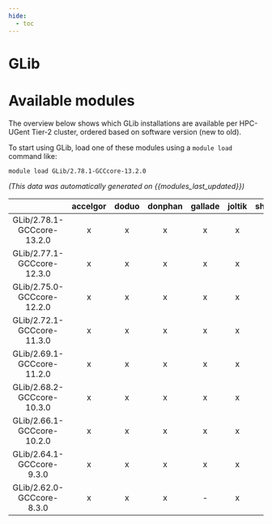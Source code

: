 ```yaml
---
hide:
  - toc
---
```


GLib
====

# Available modules


The overview below shows which GLib installations are available per HPC-UGent Tier-2 cluster, ordered based on software version (new to old).

To start using GLib, load one of these modules using a `module load` command like:

```shell
module load GLib/2.78.1-GCCcore-13.2.0
```

*(This data was automatically generated on {{modules_last_updated}})*  

| |accelgor|doduo|donphan|gallade|joltik|shinx|skitty|
| :---: | :---: | :---: | :---: | :---: | :---: | :---: | :---: |
|GLib/2.78.1-GCCcore-13.2.0|x|x|x|x|x|x|x|
|GLib/2.77.1-GCCcore-12.3.0|x|x|x|x|x|x|x|
|GLib/2.75.0-GCCcore-12.2.0|x|x|x|x|x|x|x|
|GLib/2.72.1-GCCcore-11.3.0|x|x|x|x|x|x|x|
|GLib/2.69.1-GCCcore-11.2.0|x|x|x|x|x|-|x|
|GLib/2.68.2-GCCcore-10.3.0|x|x|x|x|x|-|x|
|GLib/2.66.1-GCCcore-10.2.0|x|x|x|x|x|-|x|
|GLib/2.64.1-GCCcore-9.3.0|x|x|x|x|x|-|x|
|GLib/2.62.0-GCCcore-8.3.0|x|x|x|-|x|-|x|
